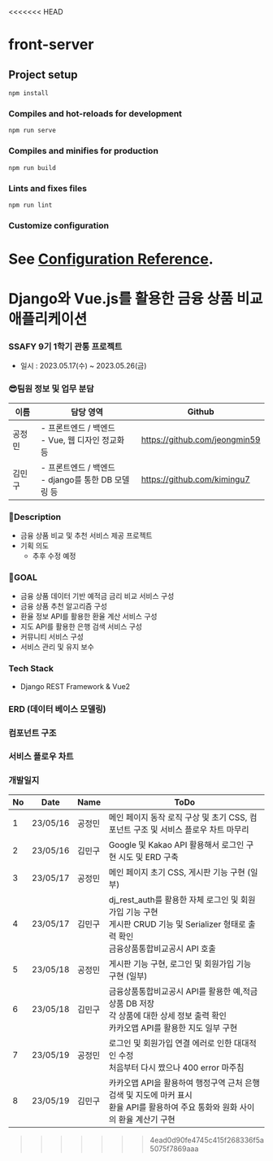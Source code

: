 <<<<<<< HEAD
# front-server

## Project setup
```
npm install
```

### Compiles and hot-reloads for development
```
npm run serve
```

### Compiles and minifies for production
```
npm run build
```

### Lints and fixes files
```
npm run lint
```

### Customize configuration
See [Configuration Reference](https://cli.vuejs.org/config/).
=======
# Django와 Vue.js를 활용한 금융 상품 비교 애플리케이션
### SSAFY 9기 1학기 관통 프로젝트
- 일시 : 2023.05.17(수) ~ 2023.05.26(금)

### 😎팀원 정보 및 업무 분담
| 이름 | 담당 영역 | Github |
| --- | ------ | ---------- |
| 공정민 | - 프론트엔드 / 백엔드 <br/> - Vue, 웹 디자인 정교화 등 | https://github.com/jeongmin59
| 김민구 | - 프론트엔드 / 백엔드 <br/> - django를 통한 DB 모델링 등 | https://github.com/kimingu7


### 📃Description
- 금융 상품 비교 및 추천 서비스 제공 프로젝트
- 기획 의도
    - 추후 수정 예정

### 🚩GOAL
- 금융 상품 데이터 기반 예적금 금리 비교 서비스 구성
- 금융 상품 추천 알고리즘 구성
- 환율 정보 API를 활용한 환율 계산 서비스 구성
- 지도 API를 활용한 은행 검색 서비스 구성
- 커뮤니티 서비스 구성
- 서비스 관리 및 유지 보수

### Tech Stack
- Django REST Framework & Vue2

### ERD (데이터 베이스 모델링)

### 컴포넌트 구조

### 서비스 플로우 차트

### 개발일지
| No |  Date |    Name   | ToDo |
| -- | ------- | ------------- | -------------- |
| 1 | 23/05/16 |  공정민  | 메인 페이지 동작 로직 구상 및 초기 CSS, 컴포넌트 구조 및 서비스 플로우 차트 마무리 |
| 2 | 23/05/16 |  김민구  | Google 및 Kakao API 활용해서 로그인 구현 시도 및 ERD 구축 |
| 3 | 23/05/17 |  공정민  | 메인 페이지 초기 CSS, 게시판 기능 구현 (일부) |
| 4 | 23/05/17 |  김민구  | dj_rest_auth를 활용한 자체 로그인 및 회원가입 기능 구현 </br> 게시판 CRUD 기능 및 Serializer 형태로 출력 확인 </br> 금융상품통합비교공시 API 호출 |
| 5 | 23/05/18 |  공정민  | 게시판 기능 구현, 로그인 및 회원가입 기능 구현 (일부) |
| 6 | 23/05/18 |  김민구  | 금융상품통합비교공시 API를 활용한 예,적금 상품 DB 저장 </br> 각 상품에 대한 상세 정보 출력 확인 </br> 카카오맵 API를 활용한 지도 일부 구현|
| 7 | 23/05/19 |  공정민  | 로그인 및 회원가입 연결 에러로 인한 대대적인 수정 </br> 처음부터 다시 짰으나 400 error 마주침 |
| 8 | 23/05/19 |  김민구  | 카카오맵 API을 활용하여 행정구역 근처 은행 검색 및 지도에 마커 표시 </br> 환율 API를 활용하여 주요 통화와 원화 사이의 환율 계산기 구현|
>>>>>>> 4ead0d90fe4745c415f268336f5a5075f7869aaa

